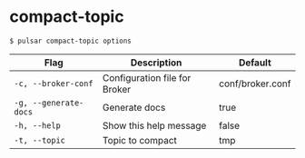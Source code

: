# compact-topic



```shell
$ pulsar compact-topic options
```

|Flag|Description|Default|
|---|---|---|
| `-c, --broker-conf` | Configuration file for Broker|conf/broker.conf|
| `-g, --generate-docs` | Generate docs|true|
| `-h, --help` | Show this help message|false|
| `-t, --topic` | Topic to compact|tmp|

